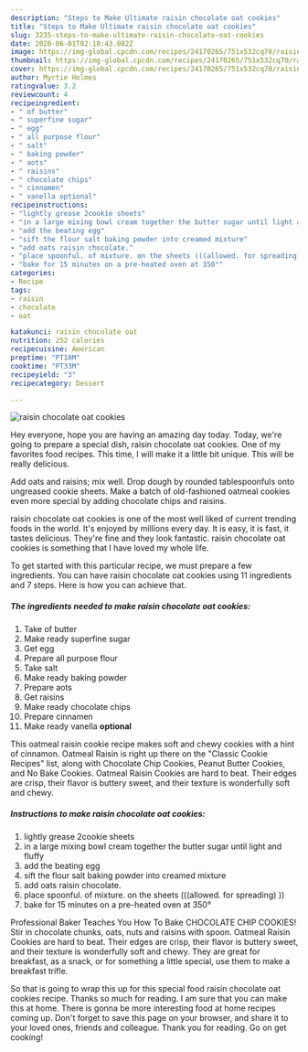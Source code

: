 ```yaml
---
description: "Steps to Make Ultimate raisin chocolate oat cookies"
title: "Steps to Make Ultimate raisin chocolate oat cookies"
slug: 3235-steps-to-make-ultimate-raisin-chocolate-oat-cookies
date: 2020-06-01T02:18:43.082Z
image: https://img-global.cpcdn.com/recipes/24170265/751x532cq70/raisin-chocolate-oat-cookies-recipe-main-photo.jpg
thumbnail: https://img-global.cpcdn.com/recipes/24170265/751x532cq70/raisin-chocolate-oat-cookies-recipe-main-photo.jpg
cover: https://img-global.cpcdn.com/recipes/24170265/751x532cq70/raisin-chocolate-oat-cookies-recipe-main-photo.jpg
author: Myrtie Holmes
ratingvalue: 3.2
reviewcount: 4
recipeingredient:
- " of butter"
- " superfine sugar"
- " egg"
- " all purpose flour"
- " salt"
- " baking powder"
- " aots"
- " raisins"
- " chocolate chips"
- " cinnamen"
- " vanella optional"
recipeinstructions:
- "lightly grease 2cookie sheets"
- "in a large mixing bowl cream together the butter sugar until light and fluffy"
- "add the beating egg"
- "sift the flour salt baking powder into creamed mixture"
- "add oats raisin chocolate."
- "place spoonful. of mixture. on the sheets (((allowed. for spreading) ))"
- "bake for 15 minutes on a pre-heated oven at 350°"
categories:
- Recipe
tags:
- raisin
- chocolate
- oat

katakunci: raisin chocolate oat 
nutrition: 252 calories
recipecuisine: American
preptime: "PT18M"
cooktime: "PT33M"
recipeyield: "3"
recipecategory: Dessert

---
```



![raisin chocolate oat cookies](https://img-global.cpcdn.com/recipes/24170265/751x532cq70/raisin-chocolate-oat-cookies-recipe-main-photo.jpg)

Hey everyone, hope you are having an amazing day today. Today, we're going to prepare a special dish, raisin chocolate oat cookies. One of my favorites food recipes. This time, I will make it a little bit unique. This will be really delicious.

Add oats and raisins; mix well. Drop dough by rounded tablespoonfuls onto ungreased cookie sheets. Make a batch of old-fashioned oatmeal cookies even more special by adding chocolate chips and raisins.

raisin chocolate oat cookies is one of the most well liked of current trending foods in the world. It's enjoyed by millions every day. It is easy, it is fast, it tastes delicious. They're fine and they look fantastic. raisin chocolate oat cookies is something that I have loved my whole life.


To get started with this particular recipe, we must prepare a few ingredients. You can have raisin chocolate oat cookies using 11 ingredients and 7 steps. Here is how you can achieve that.

<!--inarticleads1-->

##### The ingredients needed to make raisin chocolate oat cookies:

1. Take  of butter
1. Make ready  superfine sugar
1. Get  egg
1. Prepare  all purpose flour
1. Take  salt
1. Make ready  baking powder
1. Prepare  aots
1. Get  raisins
1. Make ready  chocolate chips
1. Prepare  cinnamen
1. Make ready  vanella **optional**


This oatmeal raisin cookie recipe makes soft and chewy cookies with a hint of cinnamon. Oatmeal Raisin is right up there on the &#34;Classic Cookie Recipes&#34; list, along with Chocolate Chip Cookies, Peanut Butter Cookies, and No Bake Cookies. Oatmeal Raisin Cookies are hard to beat. Their edges are crisp, their flavor is buttery sweet, and their texture is wonderfully soft and chewy. 

<!--inarticleads2-->

##### Instructions to make raisin chocolate oat cookies:

1. lightly grease 2cookie sheets
1. in a large mixing bowl cream together the butter sugar until light and fluffy
1. add the beating egg
1. sift the flour salt baking powder into creamed mixture
1. add oats raisin chocolate.
1. place spoonful. of mixture. on the sheets (((allowed. for spreading) ))
1. bake for 15 minutes on a pre-heated oven at 350°


Professional Baker Teaches You How To Bake CHOCOLATE CHIP COOKIES! Stir in chocolate chunks, oats, nuts and raisins with spoon. Oatmeal Raisin Cookies are hard to beat. Their edges are crisp, their flavor is buttery sweet, and their texture is wonderfully soft and chewy. They are great for breakfast, as a snack, or for something a little special, use them to make a breakfast trifle. 

So that is going to wrap this up for this special food raisin chocolate oat cookies recipe. Thanks so much for reading. I am sure that you can make this at home. There is gonna be more interesting food at home recipes coming up. Don't forget to save this page on your browser, and share it to your loved ones, friends and colleague. Thank you for reading. Go on get cooking!
